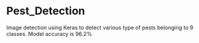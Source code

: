 # Pest_Detection
Image detection using Keras to detect various type of pests belonging to 9 classes.
Model accuracy is 96.2%
